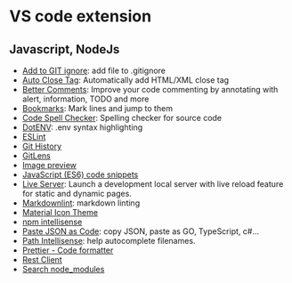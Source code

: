 # VS code extension

## Javascript, NodeJs

- [Add to GIT ignore](https://marketplace.visualstudio.com/items?itemName=maciejdems.add-to-gitignore): add file to .gitignore
- [Auto Close Tag](https://marketplace.visualstudio.com/items?itemName=formulahendry.auto-close-tag): Automatically add HTML/XML close tag
- [Better Comments](https://marketplace.visualstudio.com/items?itemName=aaron-bond.better-comments): Improve your code commenting by annotating with alert, information, TODO and more
- [Bookmarks](https://marketplace.visualstudio.com/items?itemName=alefragnani.Bookmarks): Mark lines and jump to them
- [Code Spell Checker](https://marketplace.visualstudio.com/items?itemName=streetsidesoftware.code-spell-checker): Spelling checker for source code
- [DotENV](https://marketplace.visualstudio.com/items?itemName=mikestead.dotenv): .env syntax highlighting
- [ESLint](https://marketplace.visualstudio.com/items?itemName=dbaeumer.vscode-eslint)
- [Git History](https://marketplace.visualstudio.com/items?itemName=donjayamanne.githistory)
- [GitLens](https://marketplace.visualstudio.com/items?itemName=eamodio.gitlens)
- [Image preview](https://marketplace.visualstudio.com/items?itemName=kisstkondoros.vscode-gutter-preview)
- [JavaScript (ES6) code snippets](https://marketplace.visualstudio.com/items?itemName=xabikos.JavaScriptSnippets)
- [Live Server](https://marketplace.visualstudio.com/items?itemName=ritwickdey.LiveServer): Launch a development local server with live reload feature for static and dynamic pages.
- [Markdownlint](https://marketplace.visualstudio.com/items?itemName=DavidAnson.vscode-markdownlint): markdown linting
- [Material Icon Theme](https://marketplace.visualstudio.com/items?itemName=PKief.material-icon-theme)
- [npm intellisense](https://marketplace.visualstudio.com/items?itemName=christian-kohler.npm-intellisense)
- [Paste JSON as Code](https://marketplace.visualstudio.com/items?itemName=quicktype.quicktype): copy JSON, paste as GO, TypeScript, c#...
- [Path Intellisense](https://marketplace.visualstudio.com/items?itemName=christian-kohler.path-intellisense): help autocomplete filenames.
- [Prettier - Code formatter](https://marketplace.visualstudio.com/items?itemName=esbenp.prettier-vscode)
- [Rest Client](https://marketplace.visualstudio.com/items?itemName=humao.rest-client)
- [Search node_modules](https://marketplace.visualstudio.com/items?itemName=jasonnutter.search-node-modules)
